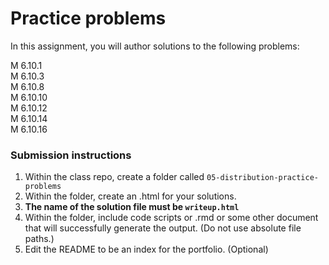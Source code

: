 # Practice problems

In this assignment, you will author solutions to the following problems:

M 6.10.1  
M 6.10.3  
M 6.10.8  
M 6.10.10  
M 6.10.12  
M 6.10.14  
M 6.10.16  

### Submission instructions

1.  Within the class repo, create a
    folder called `05-distribution-practice-problems`
2.  Within the folder, create an .html for your solutions.
3.  **The name of the solution file must be `writeup.html`**
4.  Within the folder, include code scripts or .rmd or some other
    document that will successfully generate the output. (Do not use
    absolute file paths.)
5.  Edit the README to be an index for the portfolio. (Optional) 